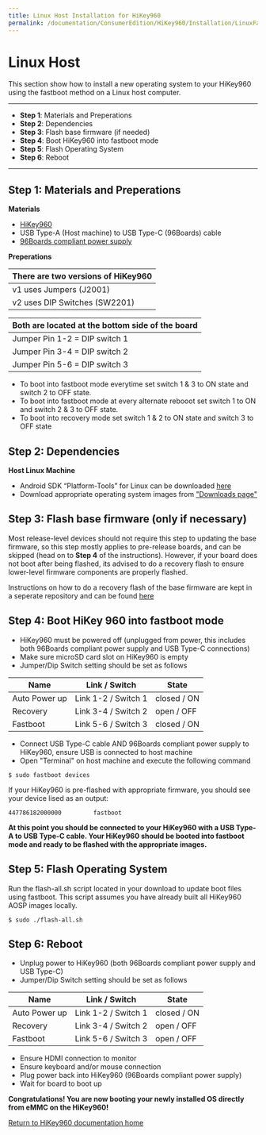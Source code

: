 ```yaml
---
title: Linux Host Installation for HiKey960
permalink: /documentation/ConsumerEdition/HiKey960/Installation/LinuxFastboot.md.html
---
```

# Linux Host

This section show how to install a new operating system to your HiKey960 using the fastboot method on a Linux host computer.

***

- **Step 1**: Materials and Preperations
- **Step 2**: Dependencies
- **Step 3**: Flash base firmware (if needed)
- **Step 4**: Boot HiKey960 into fastboot mode
- **Step 5**: Flash Operating System
- **Step 6**: Reboot

***

## Step 1: Materials and Preperations

**Materials**

- [HiKey960](http://www.96boards.org/product/hikey960/)
- USB Type-A (Host machine) to USB Type-C (96Boards) cable
- [96Boards compliant power supply](http://www.96boards.org/product/power/)

**Preperations**

There are two versions of HiKey960  |
----------------------------------- |
v1 uses Jumpers (J2001)             |
v2 uses DIP Switches (SW2201)       |

Both are located at the bottom side of the board  |
------------------------------------------------- |
Jumper Pin 1-2 = DIP switch 1                     |
Jumper Pin 3-4 = DIP switch 2                     |
Jumper Pin 5-6 = DIP switch 3                     |

- To boot into fastboot mode everytime set switch 1 & 3 to ON state
  and switch 2 to OFF state.
- To boot into fastboot mode at every alternate rebooot set switch 1
  to ON and switch 2 & 3 to OFF state.
- To boot into recovery mode set switch 1 & 2 to ON state and switch 3
  to OFF state

## Step 2: Dependencies

**Host Linux Machine**

- Android SDK “Platform-Tools” for Linux can be downloaded <a href="https://developer.android.com/studio/releases/platform-tools.html" target="_blank">here</a>
- Download appropriate operating system images from ["Downloads page"](../Downloads/)

## Step 3: Flash base firmware (only if necessary)

Most release-level devices should not require this step to updating the base firmware, so this step mostly applies to pre-release boards, and can be skipped (head on to **Step 4** of the instructions). However, if your board does not boot after being flashed, its advised to do a recovery flash to ensure lower-level firmware components are properly flashed.

Instructions on how to do a recovery flash of the base firmware are kept in a seperate repository and can be found [here](https://github.com/96boards-hikey/tools-images-hikey960/blob/master/)

## Step 4: Boot HiKey 960 into fastboot mode

- HiKey960 must be powered off (unplugged from power, this includes both 96Boards compliant power supply and USB Type-C connections)
- Make sure microSD card slot on HiKey960 is empty
- Jumper/Dip Switch setting should be set as follows

Name          | Link / Switch       | State
------------- | ------------------- | ----------
Auto Power up | Link 1-2 / Switch 1 | closed / ON
Recovery      | Link 3-4 / Switch 2 | open / OFF
Fastboot      | Link 5-6 / Switch 3 | closed / ON

- Connect USB Type-C cable AND 96Boards compliant power supply to HiKey960, ensure USB is connected to host machine
- Open "Terminal" on host machine and execute the following command

```shell
$ sudo fastboot devices
```

If your HiKey960 is pre-flashed with appropriate firmware, you should see your device lised as an output:

```shell
447786182000000         fastboot
```

**At this point you should be connected to your HiKey960 with a USB Type-A to USB Type-C cable. Your HiKey960 should be booted into fastboot mode and ready to be flashed with the appropriate images.**

## Step 5: Flash Operating System

Run the flash-all.sh script located in your download to update boot files using fastboot.
This script assumes you have already built all HiKey960 AOSP images locally.

```shell
$ sudo ./flash-all.sh
```

## Step 6: Reboot

- Unplug power to HiKey960 (both 96Boards compliant power supply and USB Type-C)
- Jumper/Dip Switch setting should be set as follows

Name          | Link / Switch       | State
------------- | ------------------- | ----------
Auto Power up | Link 1-2 / Switch 1 | closed / ON
Recovery      | Link 3-4 / Switch 2 | open / OFF
Fastboot      | Link 5-6 / Switch 3 | open / OFF

- Ensure HDMI connection to monitor
- Ensure keyboard and/or mouse connection
- Plug power back into HiKey960 (96Boards compliant power supply)
- Wait for board to boot up

**Congratulations! You are now booting your newly installed OS directly
from eMMC on the HiKey960!**

[Return to HiKey960 documentation home](../)
